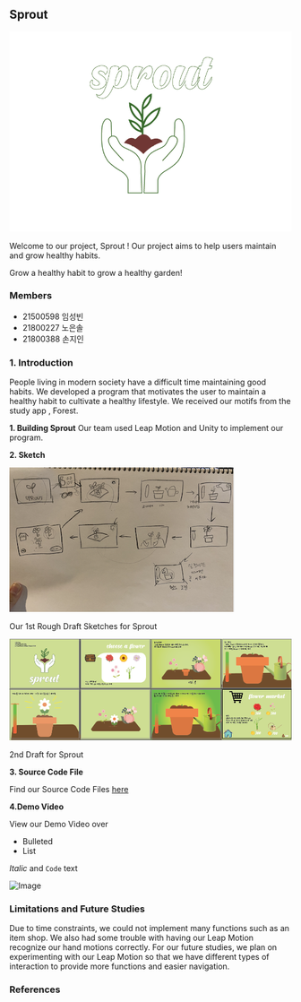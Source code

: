## Sprout 
![Sprout Logo](https://github.com/gracenho829/Sprout/blob/master/sprout.png)

Welcome to our project, Sprout ! 
Our project aims to help users maintain and grow healthy habits. 

Grow a healthy habit to grow a healthy garden! 


### Members

- 21500598 임성빈
- 21800227 노은솔
- 21800388 손지인

### 1. Introduction 
People living in modern society have a difficult time maintaining good habits. 
We developed a program that motivates the user to maintain a healthy habit to cultivate a healthy lifestyle.
We received our motifs from the study app , Forest. 


**1. Building Sprout**
Our team used Leap Motion and Unity to implement our program. 

**2. Sketch**

![1st Rough Draft](https://github.com/gracenho829/Sprout/blob/master/1stroughdraft.png)

Our 1st Rough Draft Sketches for Sprout 

![2nd Draft](https://github.com/gracenho829/Sprout/blob/master/KakaoTalk_Photo_2020-06-06-18-48-26.png)

2nd Draft for Sprout 

**3. Source Code File**

Find our Source Code Files [here](https://github.com/gracenho829/Sprout/blob/master/HCI%202-3%20Final%20report_Source%20code.docx)

**4.Demo Video**

View our Demo Video over 

- Bulleted
- List


 _Italic_ and `Code` text

 ![Image](src)

### Limitations and Future Studies

Due to time constraints, we could not implement many functions such as an item shop. 
We also had some trouble with having our Leap Motion recognize our hand motions correctly.
For our future studies, we plan on experimenting with our Leap Motion so that we have different types of interaction to provide more functions and easier navigation. 

### References 
